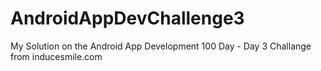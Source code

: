 # AndroidAppDevChallenge3

My Solution on the Android App Development 100 Day - Day 3 Challange from inducesmile.com
